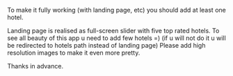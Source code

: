 To make it fully working (with landing page, etc) you should add at least one hotel.


Landing page is realised as full-screen slider with five top rated hotels.
To see all beauty of this app u need to add few hotels =) (if u will not do it u will be redirected to hotels path instead of landing page) 
Please add high resolution images to make it even more pretty.

Thanks in advance.

